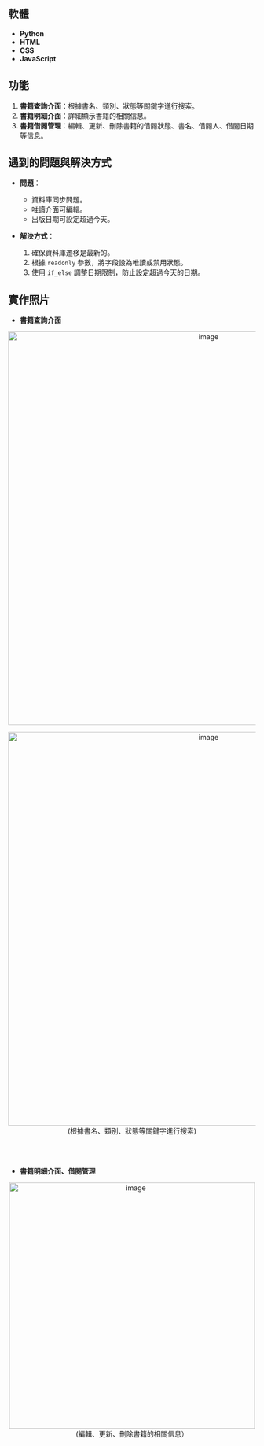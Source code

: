 ## 軟體

- **Python**
- **HTML**
- **CSS**
- **JavaScript**

## 功能

1. **書籍查詢介面**：根據書名、類別、狀態等關鍵字進行搜索。
2. **書籍明細介面**：詳細顯示書籍的相關信息。
3. **書籍借閱管理**：編輯、更新、刪除書籍的借閱狀態、書名、借閱人、借閱日期等信息。

## 遇到的問題與解決方式

- **問題**：
  - 資料庫同步問題。
  - 唯讀介面可編輯。
  - 出版日期可設定超過今天。

- **解決方式**：
  1. 確保資料庫遷移是最新的。
  2. 根據 `readonly` 參數，將字段設為唯讀或禁用狀態。
  3. 使用 `if_else` 調整日期限制，防止設定超過今天的日期。

## 實作照片

- **書籍查詢介面**
<p align="center">
  <img width="800" alt="image" src="https://github.com/user-attachments/assets/e79e5c25-8261-48fd-8d30-41586554c414">
  <br>
</p>
<p align="center">
  <img width="800" alt="image" src="https://github.com/user-attachments/assets/381fda82-6f40-4315-8bed-763280be95be">
  <br>
  (根據書名、類別、狀態等關鍵字進行搜索)
</p>
<br></br>

- **書籍明細介面、借閱管理**
<p align="center">
  <img width="500" alt="image" src="https://github.com/user-attachments/assets/893b246a-9587-4a8f-b493-262866989e26">
  <br>
  (編輯、更新、刪除書籍的相關信息）
</p>
